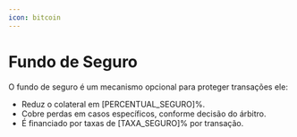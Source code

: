 ```yaml
---
icon: bitcoin
---
```


# Fundo de Seguro

O fundo de seguro é um mecanismo opcional para proteger transações ele:

* Reduz o colateral em \[PERCENTUAL\_SEGURO]%.
* Cobre perdas em casos específicos, conforme decisão do árbitro.
* É financiado por taxas de \[TAXA\_SEGURO]% por transação.

